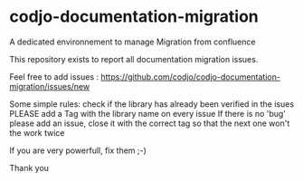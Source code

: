 codjo-documentation-migration
=============================

A dedicated environnement to manage Migration from confluence

This repository exists to report all documentation migration issues.

Feel free to add issues : https://github.com/codjo/codjo-documentation-migration/issues/new


Some simple rules:
check if the library has already been verified in the isues
PLEASE add a Tag with the library name on every issue
If there is no 'bug' please add an issue, close it with the correct tag so that the next one won't the work twice

If you are very powerfull, fix them ;-)


Thank you
